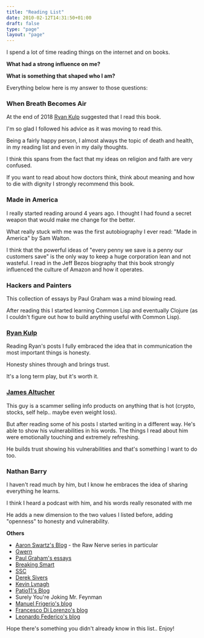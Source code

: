 ```yaml
---
title: "Reading List"
date: 2010-02-12T14:31:50+01:00
draft: false
type: "page"
layout: "page"
---
```


I spend a lot of time reading things on the internet and on books.

**What had a strong influence on me?**

**What is something that shaped who I am?**

Everything below here is my answer to those questions:

### When Breath Becomes Air

At the end of 2018 [Ryan Kulp](https://www.ryanckulp.com/) suggested that I read this book.

I'm so glad I followed his advice as it was moving to read this.

Being a fairly happy person, I almost always the topic of death and health, in my reading list and even in my daily thoughts.

I think this spans from the fact that my ideas on religion and faith are very confused.

If you want to read about how doctors think, think about meaning and how to die with dignity I strongly recommend this book.

### Made in America

I really started reading around 4 years ago. I thought I had found a secret weapon that would make me change for the better.

What really stuck with me was the first autobiography I ever read: "Made in America" by Sam Walton.

I think that the powerful ideas of "every penny we save is a penny our customers save" is the only way to keep a huge corporation lean and not wasteful. I read in the Jeff Bezos biography that this book strongly influenced the culture of Amazon and how it operates.

### Hackers and Painters

This collection of essays by Paul Graham was a mind blowing read. 

After reading this I started learning Common Lisp and eventually Clojure (as I couldn't figure out how to build anything useful with Common Lisp).

### [Ryan Kulp](https://www.ryanckulp.com/) 

Reading Ryan's posts I fully embraced the idea that in communication the most important things is honesty. 

Honesty shines through and brings trust.

It's a long term play, but it's worth it.

### [James Altucher](https://jamesaltucher.com/)

This guy is a scammer selling info products on anything that is hot (crypto, stocks, self help.. maybe even weight loss).

But after reading some of his posts I started writing in a different way. He's able to show his vulnerabilities in his words. The things I read about him were emotionally touching and extremely refreshing.

He builds trust showing his vulnerabilities and that's something I want to do too.

### Nathan Barry

I haven't read much by him, but I know he embraces the idea of sharing everything he learns.

I think I heard a podcast with him, and his words really resonated with me

He adds a new dimension to the two values I listed before, adding "openness" to honesty and vulnerability.

**Others**

* [Aaron Swartz's Blog](http://www.aawronsw.com) - the Raw Nerve series in particular
* [Gwern](https://gwern.net)
* [Paul Graham's essays](http://www.paulgraham.com/articles.html)
* [Breaking Smart](https://breakingsmart.com/en/dontpanic/)
* [SSC](https://slatestarcodex.com/)
* [Derek Sivers](https://sivers.org)
* [Kevin Lynagh](https://kevinlynagh.com/)
* [Patio11's Blog](https://www.kalzumeus.com/greatest-hits/)
* Surely You're Joking Mr. Feynman
* [Manuel Frigerio's blog](https://manuel.friger.io/blog)
* [Francesco Di Lorenzo's blog](https://frankdilo.xyz/)
* [Leonardo Federico's blog](http://leonardofed.io/)

Hope there's something you didn't already know in this list..
Enjoy!